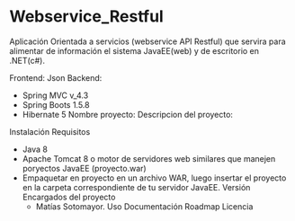 # Webservice_Restful
Aplicación Orientada a servicios (webservice API Restful) que servira para alimentar de información el sistema JavaEE(web) y de escritorio en .NET(c#).

Frontend:
  Json
Backend:
- Spring MVC v_4.3
- Spring Boots 1.5.8
- Hibernate 5
Nombre proyecto:
Descripcion del proyecto:

Instalación
Requisitos
- Java 8
- Apache Tomcat 8 o motor de servidores web similares que manejen poryectos JavaEE (proyecto.war)
- Empaquetar en proyecto en un archivo WAR, luego insertar el proyecto en la carpeta correspondiente de tu servidor JavaEE.
Versión
Encargados del proyecto
    - Matías Sotomayor.
Uso
Documentación
Roadmap
Licencia
